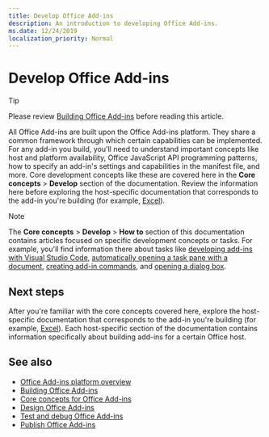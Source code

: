 ```yaml
---
title: Develop Office Add-ins
description: An introduction to developing Office Add-ins.
ms.date: 12/24/2019
localization_priority: Normal
---
```


# Develop Office Add-ins

> [!TIP]
> Please review [Building Office Add-ins](../overview/office-add-ins-fundamentals.md) before reading this article.

All Office Add-ins are built upon the Office Add-ins platform. They share a common framework through which certain capabilities can be implemented. For any add-in you build, you'll need to understand important concepts like host and platform availability, Office JavaScript API programming patterns, how to specify an add-in's settings and capabilities in the manifest file, and more. Core development concepts like these are covered here in the **Core concepts** > **Develop** section of the documentation. Review the information here before exploring the host-specific documentation that corresponds to the add-in you're building (for example, [Excel](../excel/index.md)).

> [!NOTE]
> The **Core concepts** > **Develop** > **How to** section of this documentation contains articles focused on specific development concepts or tasks. For example, you'll find information there about tasks like [developing add-ins with Visual Studio Code](develop-add-ins-vscode.md), [automatically opening a task pane with a document](automatically-open-a-task-pane-with-a-document.md), [creating add-in commands](create-addin-commands.md), and [opening a dialog box](dialog-api-in-office-add-ins.md).

## Next steps

After you're familiar with the core concepts covered here, explore the host-specific documentation that corresponds to the add-in you're building (for example, [Excel](../excel/index.md)). Each host-specific section of the documentation contains information specifically about building add-ins for a certain Office host.

## See also

- [Office Add-ins platform overview](../overview/office-add-ins.md)
- [Building Office Add-ins](../overview/office-add-ins-fundamentals.md)
- [Core concepts for Office Add-ins](../overview/core-concepts-office-add-ins.md)
- [Design Office Add-ins](../design/add-in-design.md)
- [Test and debug Office Add-ins](../testing/test-debug-office-add-ins.md)
- [Publish Office Add-ins](../publish/publish.md)